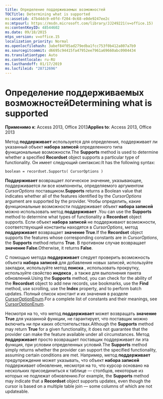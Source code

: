 ```yaml
---
title: Определение поддерживаемых возможностей
TOCTitle: Determining what is supported
ms:assetid: 47b44dc9-e0fd-f204-0c68-e0de9247ee2c
ms:mtpsurl: https://msdn.microsoft.com/library/JJ249221(v=office.15)
ms:contentKeyID: 48544602
ms.date: 09/18/2015
mtps_version: v=office.15
localization_priority: Normal
ms.openlocfilehash: 3abef84f05ad279edba1fcc753f0b412a807a7b9
ms.sourcegitcommit: d6695c94415fa47952ee7961a69660abc0904434
ms.translationtype: Auto
ms.contentlocale: ru-RU
ms.lasthandoff: 01/17/2019
ms.locfileid: "28712696"
---
```

# <a name="determining-what-is-supported"></a><span data-ttu-id="6dd02-102">Определение поддерживаемых возможностей</span><span class="sxs-lookup"><span data-stu-id="6dd02-102">Determining what is supported</span></span>

<span data-ttu-id="6dd02-103">**Применимо к**: Access 2013, Office 2013</span><span class="sxs-lookup"><span data-stu-id="6dd02-103">**Applies to**: Access 2013, Office 2013</span></span>

<span data-ttu-id="6dd02-104">Метод **поддерживает** используется для определения, поддерживает ли указанный объект **набора записей** определенного типа функциональные возможности.</span><span class="sxs-lookup"><span data-stu-id="6dd02-104">The **Supports** method is used to determine whether a specified **Recordset** object supports a particular type of functionality.</span></span> <span data-ttu-id="6dd02-105">Он имеет следующий синтаксис:</span><span class="sxs-lookup"><span data-stu-id="6dd02-105">It has the following syntax:</span></span>

`boolean = recordset.Supports( CursorOptions )`

<span data-ttu-id="6dd02-106">**Поддерживает** возвращает логическое значение, указывающее, поддерживается ли все компоненты, определяемого аргументом *CursorOptions* поставщиком.</span><span class="sxs-lookup"><span data-stu-id="6dd02-106">**Supports** returns a Boolean value that indicates whether all of the features identified by the *CursorOptions* argument are supported by the provider.</span></span> <span data-ttu-id="6dd02-107">Чтобы определить, какие функциональные возможности поддерживает объект **набора записей** можно использовать метод **поддерживает** .</span><span class="sxs-lookup"><span data-stu-id="6dd02-107">You can use the **Supports** method to determine what types of functionality a **Recordset** object supports.</span></span> <span data-ttu-id="6dd02-108">Если объект **набора записей** не поддерживают возможности, соответствующий константы находятся в *CursorOptions*, метод **поддерживает** возвращает **значение True**.</span><span class="sxs-lookup"><span data-stu-id="6dd02-108">If the **Recordset** object supports the features whose corresponding constants are in *CursorOptions*, the **Supports** method returns **True**.</span></span> <span data-ttu-id="6dd02-109">В противном случае возвращает **значение False**.</span><span class="sxs-lookup"><span data-stu-id="6dd02-109">Otherwise, it returns **False**.</span></span>

<span data-ttu-id="6dd02-110">С помощью метода **поддерживает** следует проверить возможность объекта **набора записей** для добавления новых записей, используйте закладки, используйте метод **поиска** , использовать прокрутку, используйте свойство **индекса** , а также для выполнения пакета обновлений.</span><span class="sxs-lookup"><span data-stu-id="6dd02-110">Using the **Supports** method, you can check for the ability of the **Recordset** object to add new records, use bookmarks, use the **Find** method, use scrolling, use the **Index** property, and to perform batch updates.</span></span> <span data-ttu-id="6dd02-111">Полный список констант и их значения в разделе [CursorOptionEnum](cursoroptionenum.md).</span><span class="sxs-lookup"><span data-stu-id="6dd02-111">For a complete list of constants and their meanings, see [CursorOptionEnum](cursoroptionenum.md).</span></span>

<span data-ttu-id="6dd02-112">Несмотря на то, что метод **поддерживает** может возвращать **значение True** для указанной функции, не гарантирует, что поставщик можно включить ни при каких обстоятельствах.</span><span class="sxs-lookup"><span data-stu-id="6dd02-112">Although the **Supports** method may return **True** for a given functionality, it does not guarantee that the provider can make the feature available under all circumstances.</span></span> <span data-ttu-id="6dd02-113">Метод **поддерживает** просто возвращает поставщик поддерживает ли эта функция, при условии определенных условий.</span><span class="sxs-lookup"><span data-stu-id="6dd02-113">The **Supports** method simply returns whether the provider can support the specified functionality, assuming certain conditions are met.</span></span> <span data-ttu-id="6dd02-114">Например, метод **поддерживает** предупреждение может указывать, что объект **набора записей** поддерживает обновление, несмотря на то, что курсор основано на нескольких присоединиться к таблице — столбцов, некоторые из которых не подлежат обновлению.</span><span class="sxs-lookup"><span data-stu-id="6dd02-114">For example, the **Supports** method may indicate that a **Recordset** object supports updates, even though the cursor is based on a multiple table join — some columns of which are not updateable.</span></span>

